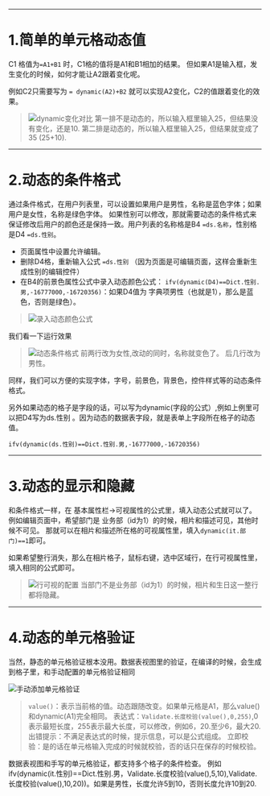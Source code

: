 ***
1.简单的单元格动态值
=============

C1 格值为```=A1+B1``` 时，C1格的值将是A1和B1相加的结果。
但如果A1是输入框，发生变化的时候，如何才能让A2跟着变化呢。

例如C2只需要写为 ```= dynamic(A2)+B2``` 就可以实现A2变化，C2的值跟着变化的效果。

>![dynamic变化对比](https://upload-images.jianshu.io/upload_images/12920178-caf56f2821ce3bbf.png?imageMogr2/auto-orient/strip%7CimageView2/2/w/1240)
>第一排不是动态的，所以输入框里输入25，但结果没有变化，还是10.
>第二排是动态的，所以输入框里输入25，但结果就变成了35 (25+10).


***
2.动态的条件格式
=============

通过条件格式，在用户列表里，可以设置如果用户是男性，名称是蓝色字体；如果用户是女性，名称是绿色字体。
如果性别可以修改，那就需要动态的条件格式来保证修改后用户的颜色还是保持一致。用户列表的名称格是B4 ```=ds.名称```，性别格是D4 ```=ds.性别```。
*  页面属性中设置允许编辑。
*  删除D4格，重新输入公式  ```=ds.性别``` （因为页面是可编辑页面，这样会重新生成性别的编辑控件）
*  在B4的前景色属性公式中录入动态颜色公式：
```ifv(dynamic(D4)==Dict.性别.男,-16777000,-16720356)```：如果D4值为 字典项男性（也就是1），那么是蓝色，否则是绿色）。


>![录入动态颜色公式](https://upload-images.jianshu.io/upload_images/12920178-dbad1eb9524a34a4.png?imageMogr2/auto-orient/strip%7CimageView2/2/w/1240)

我们看一下运行效果
>![动态条件格式](https://upload-images.jianshu.io/upload_images/12920178-3b151ba13cd42815.png?imageMogr2/auto-orient/strip%7CimageView2/2/w/1240)
>前两行改为女性,改动的同时，名称就变色了。
>后几行改为男性。


同样，我们可以方便的实现字体，字号，前景色，背景色，控件样式等的动态条件格式。

另外如果动态的格子是字段的话，可以写为dynamic(字段的公式）,例如上例里可以把D4写为ds.性别 。因为动态的数据表字段，就是表单上字段所在格子的动态值。 

```ifv(dynamic(ds.性别)==Dict.性别.男,-16777000,-16720356)```

***
3.动态的显示和隐藏
=============

和条件格式一样，在  基本属性栏->可视属性的公式里，填入动态公式就可以了。
例如编辑页面中，希望部门是 业务部（id为1）的时候，相片和描述可见，其他时候不可见。
那就可以在相片和描述所在格的可视属性里，填入```dynamic(it.部门)==1```即可。

如果希望整行消失，那么在相片格子，鼠标右键，选中区域行，在行可视属性里，填入相同的公式即可。
>![行可视的配置](https://upload-images.jianshu.io/upload_images/12920178-67e698302238f125.png?imageMogr2/auto-orient/strip%7CimageView2/2/w/1240)
>当部门不是业务部（id为1）的时候，相片和生日这一整行都将隐藏。

***
4.动态的单元格验证
=============
当然，静态的单元格验证根本没用。数据表视图里的验证，在编译的时候，会生成到格子里，和手动配置的单元格验证相同

![手动添加单元格验证](https://upload-images.jianshu.io/upload_images/12920178-774420679c49e6c4.png?imageMogr2/auto-orient/strip%7CimageView2/2/w/1240)
>```value()```：表示当前格的值。动态跟随改变。如果单元格是A1，那么value()和dynamic(A1)完全相同。
>表达式：```Validate.长度校验(value(),0,255)```,0表示最短长度，255表示最大长度，可以修改，例如6，20.至少6，最大20.
>出错提示：不满足表达式的时候，提示信息，可以是公式组成。
>立即校验：是的话在单元格输入完成的时候就校验，否的话只在保存的时候校验。

数据表视图和手写的单元格验证，都支持多个格子的条件检查。
例如 ifv(dynamic(it.性别)==Dict.性别.男，Validate.长度校验(value(),5,10),Validate.长度校验(value(),10,20))。如果是男性，长度允许5到10，否则长度允许10到20.













